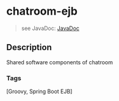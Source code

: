# chatroom-ejb
> see JavaDoc: [JavaDoc](docs/javadoc/index.html)

## Description
Shared software components of chatroom

### Tags
[Groovy, Spring Boot EJB]
